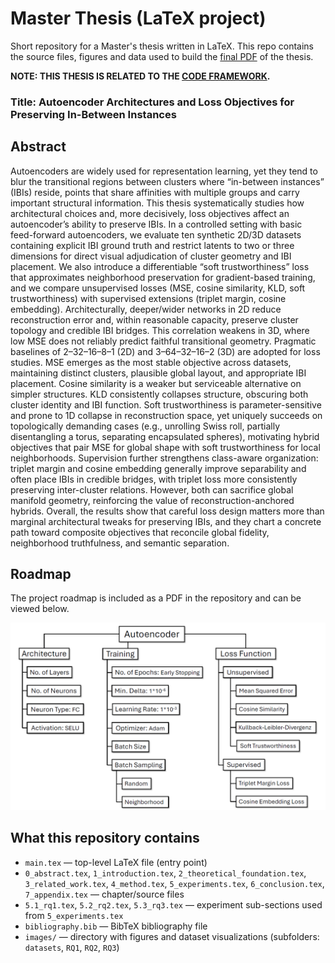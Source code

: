 # Master Thesis (LaTeX project)

Short repository for a Master's thesis written in LaTeX. This repo contains the source files, figures and data used to build the [final PDF](Masterarbeit___Atakan_Kara.pdf) of the thesis.

**NOTE: THIS THESIS IS RELATED TO THE [CODE FRAMEWORK](https://github.com/atakan-kara99/AutoencoderFramework).**

### Title: Autoencoder Architectures and Loss Objectives for Preserving In-Between Instances

## Abstract

Autoencoders are widely used for representation learning, yet they tend to blur the transitional regions between clusters where “in-between instances” (IBIs) reside, points that share affinities with multiple groups and carry important structural information. This thesis systematically studies how architectural choices and, more decisively, loss objectives affect an autoencoder’s ability to preserve IBIs. In a controlled setting with basic feed-forward autoencoders, we evaluate ten synthetic 2D/3D datasets containing explicit IBI ground truth and restrict latents to two or three dimensions for direct visual adjudication of cluster geometry and IBI placement. We also introduce a differentiable “soft trustworthiness” loss that approximates neighborhood preservation for gradient-based training, and we compare unsupervised losses (MSE, cosine similarity, KLD, soft trustworthiness) with supervised extensions (triplet margin, cosine embedding). 
Architecturally, deeper/wider networks in 2D reduce reconstruction error and, within reasonable capacity, preserve cluster topology and credible IBI bridges. This correlation weakens in 3D, where low MSE does not reliably predict faithful transitional geometry. Pragmatic baselines of 2–32–16–8–1 (2D) and 3–64–32–16–2 (3D) are adopted for loss studies. 
MSE emerges as the most stable objective across datasets, maintaining distinct clusters, plausible global layout, and appropriate IBI placement. Cosine similarity is a weaker but serviceable alternative on simpler structures. KLD consistently collapses structure, obscuring both cluster identity and IBI function. Soft trustworthiness is parameter-sensitive and prone to 1D collapse in reconstruction space, yet uniquely succeeds on topologically demanding cases (e.g., unrolling Swiss roll, partially disentangling a torus, separating encapsulated spheres), motivating hybrid objectives that pair MSE for global shape with soft trustworthiness for local neighborhoods. 
Supervision further strengthens class-aware organization: triplet margin and cosine embedding generally improve separability and often place IBIs in credible bridges, with triplet loss more consistently preserving inter-cluster relations. However, both can sacrifice global manifold geometry, reinforcing the value of reconstruction-anchored hybrids. 
Overall, the results show that careful loss design matters more than marginal architectural tweaks for preserving IBIs, and they chart a concrete path toward composite objectives that reconcile global fidelity, neighborhood truthfulness, and semantic separation.

## Roadmap

The project roadmap is included as a PDF in the repository and can be viewed below.

<p>
  <img src="images/roadmap.png" alt="Roadmap">
</p>

## What this repository contains

- `main.tex` — top-level LaTeX file (entry point)
- `0_abstract.tex`, `1_introduction.tex`, `2_theoretical_foundation.tex`, `3_related_work.tex`, `4_method.tex`, `5_experiments.tex`, `6_conclusion.tex`, `7_appendix.tex` — chapter/source files
- `5.1_rq1.tex`, `5.2_rq2.tex`, `5.3_rq3.tex` — experiment sub-sections used from `5_experiments.tex`
- `bibliography.bib` — BibTeX bibliography file
- `images/` — directory with figures and dataset visualizations (subfolders: `datasets`, `RQ1`, `RQ2`, `RQ3`)
